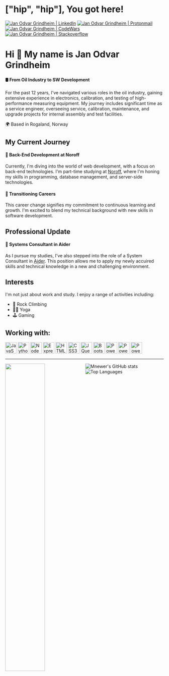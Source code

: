 # ["hip", "hip"], You got here!

<td valign="top"><a href="https://www.linkedin.com/in/jan-odvar-grindheim-90583352/"><img src="https://img.shields.io/badge/LinkedIn-0077B5?style=for-the-badge&logo=linkedin&logoColor=white" alt="Jan Odvar Grindheim | LinkedIn"/></a></td>

<td valign="top" size="120">
<a href="mailto:jocodes@proton.me"><img src="https://img.shields.io/badge/ProtonMail-8B89CC?style=for-the-badge&logo=protonmail&logoColor=white" alt="Jan Odvar Grindheim | Protonmail"/></a></td>

<td valign="top"><a href="https://www.codewars.com/users/Mnewer"><img src="https://img.shields.io/badge/Codewars-B1361E?style=for-the-badge&logo=codewars&logoColor=grey" alt="Jan Odvar Grindheim | CodeWars"/></a></td>

<td valign="top" size="120">
<a href="https://stackoverflow.com/users/14577927/jan-odvar-grindheim"><img src="https://img.shields.io/badge/-Stackoverflow-FE7A16?style=for-the-badge&logo=stack-overflow&logoColor=white" alt="Jan Odvar Grindheim | Stackoverflow"/></a></td>

Hi 👋 My name is Jan Odvar Grindheim
====================================

#### 🛢️ From Oil Industry to SW Development

For the past 12 years, I've navigated various roles in the oil industry, gaining extensive experience in electronics, calibration, and testing of high-performance measuring equipment. My journey includes significant time as a service engineer, overseeing service, calibration, maintenance, and upgrade projects for internal assembly and test facilities.

🌍 Based in Rogaland, Norway

## My Current Journey

#### 🧠 Back-End Development at Noroff

Currently, I'm diving into the world of web development, with a focus on back-end technologies. I'm part-time studying at [Noroff](https://www.noroff.no/en/studies/vocational-school/back-end-development), where I'm honing my skills in programming, database management, and server-side technologies.

#### 🚀 Transitioning Careers

This career change signifies my commitment to continuous learning and growth. I'm excited to blend my technical background with new skills in software development.

## Professional Update

#### 💼 Systems Consultant in Aider

As I pursue my studies, I've also stepped into the role of a System Consultant in [Aider](https://aider.no/#). This position allows me to apply my newly accuired skills and technical knowledge in a new and challenging environment.

## Interests

I'm not just about work and study. I enjoy a range of activities including:

* 🧗 Rock Climbing
* 🧘‍♂️ Yoga
* 🕹️ Gaming

## Working with:

<p align="left">
<a href="https://developer.mozilla.org/en-US/docs/Web/JavaScript" target="_blank" rel="noreferrer"><img src="https://raw.githubusercontent.com/danielcranney/readme-generator/main/public/icons/skills/javascript-colored.svg" width="36" height="36" alt="JavaScript" /></a>
<a href="https://www.python.org/" target="_blank" rel="noreferrer"><img src="https://raw.githubusercontent.com/danielcranney/readme-generator/main/public/icons/skills/python-colored.svg" width="36" height="36" alt="Python" /></a>
<a href="https://nodejs.org/en/" target="_blank" rel="noreferrer"><img src="https://raw.githubusercontent.com/danielcranney/readme-generator/main/public/icons/skills/nodejs-colored.svg" width="36" height="36" alt="NodeJS" /></a>
            <a href="https://expressjs.com/" target="_blank" rel="noreferrer"><img src="https://raw.githubusercontent.com/danielcranney/readme-generator/main/public/icons/skills/express-colored.svg" width="36" height="36" alt="Express" /></a>
<a href="https://developer.mozilla.org/en-US/docs/Glossary/HTML5" target="_blank" rel="noreferrer"><img src="https://raw.githubusercontent.com/danielcranney/readme-generator/main/public/icons/skills/html5-colored.svg" width="36" height="36" alt="HTML5" /></a>
<a href="https://www.w3.org/TR/CSS/#css" target="_blank" rel="noreferrer"><img src="https://raw.githubusercontent.com/danielcranney/readme-generator/main/public/icons/skills/css3-colored.svg" width="36" height="36" alt="CSS3" /></a>
<a href="https://jquery.com/" target="_blank" rel="noreferrer"><img src="https://raw.githubusercontent.com/danielcranney/readme-generator/main/public/icons/skills/jquery-colored.svg" width="36" height="36" alt="JQuery" /></a>
<a href="https://getbootstrap.com/" target="_blank" rel="noreferrer"><img src="https://raw.githubusercontent.com/danielcranney/readme-generator/main/public/icons/skills/bootstrap-colored.svg" width="36" height="36" alt="Bootstrap" /></a>
<a href="https://powerbi.microsoft.com/" target="_blank" rel="noreferrer"><img src="https://cdn-dynmedia-1.microsoft.com/is/image/microsoftcorp/Analysts_PBI?resMode=sharp2&op_usm=1.5,0.65,15,0&wid=36&qlt=99&fmt=png-alpha&fit=constrain" width="36" height="36" alt="PowerBI" /></a>
<a href="https://flow.microsoft.com/" target="_blank" rel="noreferrer"><img src="https://www.microsoft.com/content/dam/microsoft/final/en-us/microsoft-brand/icons/Hero_PAU_icon.png" width="36" height="36" alt="PowerAutomate" /></a>
<a href="https://powerapps.microsoft.com/" target="_blank" rel="noreferrer"><img src="https://www.microsoft.com/content/dam/microsoft/final/en-us/microsoft-product-and-services/power-platform/Microsoft_Power_Platform_Icons_PowerApps.svg" width="36" height="36" alt="PowerApps" /></a>
</p>

---

<a href="https://www.codewars.com/users/Mnewer"><img align="left" width="50%" src = "https://www.codewars.com/users/Mnewer/badges/large" />

<a href="http://www.github.com/Mnewer"><img align="left" src="https://github-readme-stats.vercel.app/api?username=Mnewer&show_icons=true&hide=&count_private=false&title_color=0891b2&text_color=ffffff&icon_color=0891b2&bg_color=1c1917&hide_border=true&show_icons=true" alt="Mnewer's GitHub stats" /></a>

<a href="https://github.com/Mnewer" align="left"><img align="left" src="https://github-readme-stats.vercel.app/api/top-langs/?username=Mnewer&langs_count=10&title_color=0891b2&text_color=ffffff&icon_color=0891b2&bg_color=1c1917&hide_border=true&locale=en&custom_title=Top%20%Languages" alt="Top Languages" /></a>
